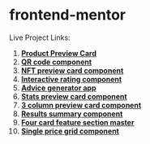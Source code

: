 ﻿# frontend-mentor

Live Project Links:

1. [**Product Preview Card**](https://product-preview-card-pavan.netlify.app/)
2. [**QR code component**](https://qr-component-pavan.netlify.app/)
3. [**NFT preview card component**](https://nft-preview-card-pavan.netlify.app/)
4. [**Interactive rating component**](https://interactive-rating-component-pavan.netlify.app/)
5. [**Advice generator app**](https://advice-generator-app-pavan.netlify.app/)
6. [**Stats preview card component**](https://stats-preview-card-component-pavan.netlify.app/)
7. [**3 column preview card component**](https://four-card-feature-section-pavan.netlify.app/)
8. [**Results summary component**](https://main--results-summary-component-pavan.netlify.app/)
9. [**Four card feature section master**](https://four-card-feature-section-pavan.netlify.app/)
10. **[Single price grid component](https://single-price-grid-component-pavan.netlify.app/)**
